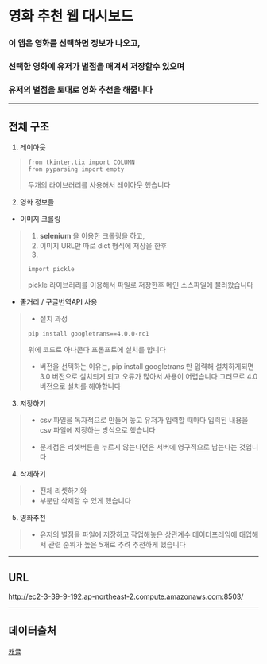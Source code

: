 # 영화 추천 웹 대시보드

### 이 앱은 영화를 선택하면 정보가 나오고,
### 선택한 영화에 유저가 별점을 매겨서 저장할수 있으며
### 유저의 별점을 토대로 영화 추천을 해줍니다
***
## 전체 구조

1. 레이아웃
>```
>from tkinter.tix import COLUMN
>from pyparsing import empty
>```
>두개의 라이브러리를 사용해서 레이아웃 했습니다

2. 영화 정보들

* 이미지 크롤링
>1. **selenium** 을 이용한 크롤링을 하고,
>2. 이미지 URL만 따로 dict 형식에 저장을 한후
>3. 
>```
>import pickle
>```
>pickle 라이브러리를 이용해서 파일로 저장한후
>메인 소스파일에 불러왔습니다

* 줄거리 / 구글번역API 사용
>* 설치 과정
>```
>pip install googletrans==4.0.0-rc1
>```
>위에 코드로 아나콘다 프롬프트에 설치를 합니다
>
>* 버전을 선택하는 이유는,
>pip install googletrans 만 입력해 설치하게되면 3.0 버전으로 설치되게 되고
>오류가 많아서 사용이 어렵습니다
>그러므로 4.0 버전으로 설치를 해야합니다

3. 저장하기 
>* csv 파일을 독자적으로 만들어 놓고
>유저가 입력할 때마다 입력된 내용을
>csv 파일에 저장하는 방식으로 했습니다
>
>* 문제점은 리셋버튼을 누르지 않는다면은
>서버에 영구적으로 남는다는 것입니다

4. 삭제하기
>* 전체 리셋하기와
>* 부분만 삭제할 수 있게 했습니다

5. 영화추천
>* 유저의 별점을 파일에 저장하고
>작업해놓은 상관계수 데이터프레임에 대입해서
>관련 순위가 높은 5개로 추려 추천하게 했습니다
***

## URL
http://ec2-3-39-9-192.ap-northeast-2.compute.amazonaws.com:8503/

***
## 데이터출처
[캐글](https://www.kaggle.com/)
